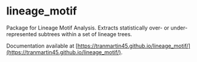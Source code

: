 # lineage_motif
Package for Lineage Motif Analysis. Extracts statistically over- or under- represented subtrees within a set of lineage trees.

Documentation available at [https://tranmartin45.github.io/lineage_motif/](https://tranmartin45.github.io/lineage_motif/).